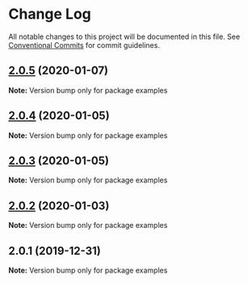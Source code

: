 # Change Log

All notable changes to this project will be documented in this file.
See [Conventional Commits](https://conventionalcommits.org) for commit guidelines.

## [2.0.5](https://github.com/eBay/oja/compare/examples@2.0.4...examples@2.0.5) (2020-01-07)

**Note:** Version bump only for package examples





## [2.0.4](https://github.com/eBay/oja/compare/examples@2.0.3...examples@2.0.4) (2020-01-05)

**Note:** Version bump only for package examples





## [2.0.3](https://github.com/eBay/oja/compare/examples@2.0.2...examples@2.0.3) (2020-01-05)

**Note:** Version bump only for package examples





## [2.0.2](https://github.com/eBay/oja/compare/examples@2.0.1...examples@2.0.2) (2020-01-03)

**Note:** Version bump only for package examples





## 2.0.1 (2019-12-31)

**Note:** Version bump only for package examples
